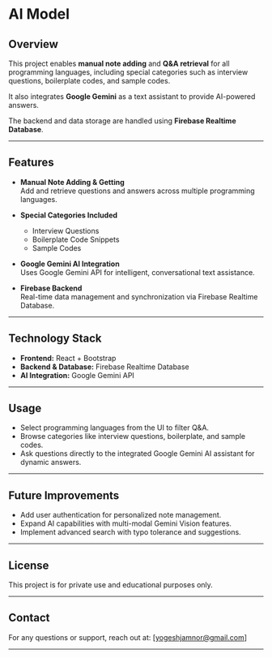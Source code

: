 # AI Model

## Overview

This project enables **manual note adding** and **Q&A retrieval** for all programming languages, including special categories such as interview questions, boilerplate codes, and sample codes.

It also integrates **Google Gemini** as a text assistant to provide AI-powered answers.

The backend and data storage are handled using **Firebase Realtime Database**.

---

## Features

- **Manual Note Adding & Getting**  
  Add and retrieve questions and answers across multiple programming languages.

- **Special Categories Included**  
  - Interview Questions  
  - Boilerplate Code Snippets  
  - Sample Codes

- **Google Gemini AI Integration**  
  Uses Google Gemini API for intelligent, conversational text assistance.

- **Firebase Backend**  
  Real-time data management and synchronization via Firebase Realtime Database.

---

## Technology Stack

- **Frontend:** React + Bootstrap  
- **Backend & Database:** Firebase Realtime Database  
- **AI Integration:** Google Gemini API

---

## Usage

- Select programming languages from the UI to filter Q&A.  
- Browse categories like interview questions, boilerplate, and sample codes.  
- Ask questions directly to the integrated Google Gemini AI assistant for dynamic answers.

---

## Future Improvements

- Add user authentication for personalized note management.  
- Expand AI capabilities with multi-modal Gemini Vision features.  
- Implement advanced search with typo tolerance and suggestions.

---

## License

This project is for private use and educational purposes only.

---

## Contact

For any questions or support, reach out at: [yogeshjamnor@gmail.com]

---

